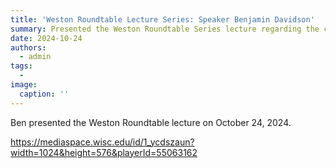 ```yaml
---
title: 'Weston Roundtable Lecture Series: Speaker Benjamin Davidson'
summary: Presented the Weston Roundtable Series lecture regarding the current state of plastics on beaches and in society.
date: 2024-10-24
authors:
  - admin
tags:
  -
image:
  caption: ''
---
```


Ben presented the Weston Roundtable lecture on October 24, 2024.  

https://mediaspace.wisc.edu/id/1_ycdszaun?width=1024&height=576&playerId=55063162
